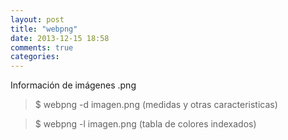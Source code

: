 ```yaml
---
layout: post
title: "webpng"
date: 2013-12-15 18:58
comments: true
categories: 
---
```

Información de imágenes .png

>$ webpng -d imagen.png (medidas y otras caracteristicas)

>$ webpng -l imagen.png (tabla de colores indexados)

